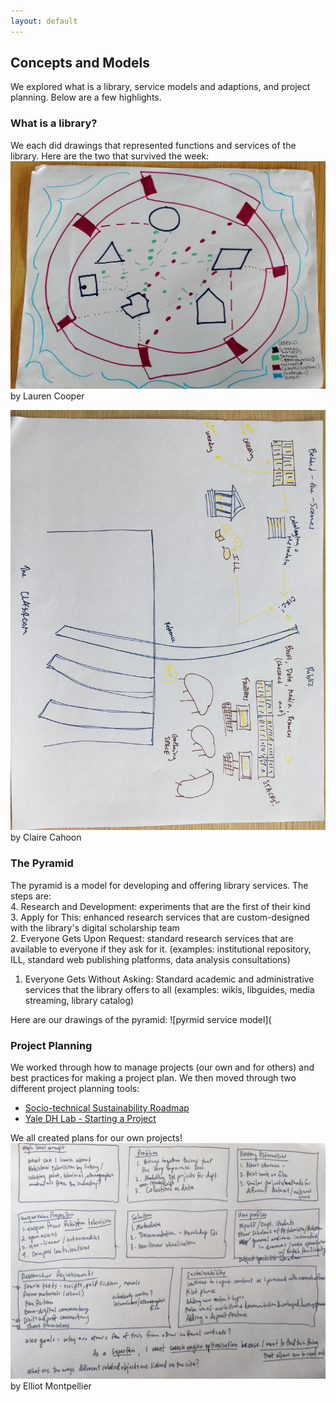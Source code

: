```yaml
---
layout: default
---
```

## Concepts and Models
<p>We explored what is a library, service models and adaptions, and project planning. Below are a few highlights.</p>

### What is a library?
We each did drawings that represented functions and services of the library. Here are the two that survived the week:
<img style="width:'300px'" alt="A colorful drawing of shapes and lines, representing a library" src="images/concepts_whatislibrary.jpg">
by Lauren Cooper

<img style="width:'300px' float:'left'" alt="An abstract drawing of a library in marker, showing the pathways of books" src="images/Claire_lib_drawing.JPG"> 
by Claire Cahoon

### The Pyramid 
The pyramid is a model for developing and offering library services. The steps are:  
  4. Research and Development: experiments that are the first of their kind  
  3. Apply for This: enhanced research services that are custom-designed with the library's digital scholarship team  
  2. Everyone Gets Upon Request: standard research services that are available to everyone if they ask for it. (examples: institutional repository, ILL, standard web publishing platforms, data analysis consultations)  
  1. Everyone Gets Without Asking: Standard academic and administrative services that the library offers to all (examples: wikis, libguides, media streaming, library catalog)

Here are our drawings of the pyramid:
![pyrmid service model](

### Project Planning
We worked through how to manage projects (our own and for others) and best practices for making a project plan. We then moved through two different project planning tools:
* [Socio-technical Sustainability Roadmap](https://sites.haa.pitt.edu/sustainabilityroadmap/)
* [Yale DH Lab - Starting a Project](http://dhlab.yale.edu/guides.html)

We all created plans for our own projects!
![Sketch of boxes containing project planning information](images/project_planning_EM.JPG)
by Elliot Montpellier
